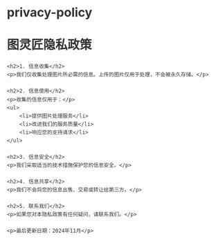 # privacy-policy
<!DOCTYPE html>
<html lang="zh-CN">
<head>
    <meta charset="UTF-8">
    <meta name="viewport" content="width=device-width, initial-scale=1.0">
    <title>图灵匠 - 隐私政策</title>
    <style>
        body {
            font-family: -apple-system, BlinkMacSystemFont, 'Segoe UI', sans-serif;
            line-height: 1.6;
            max-width: 800px;
            margin: 0 auto;
            padding: 20px;
            color: #333;
        }
        h1, h2 { margin-top: 30px; }
        p { margin: 15px 0; }
    </style>
</head>
<body>
    <h1>图灵匠隐私政策</h1>
    
    <h2>1. 信息收集</h2>
    <p>我们仅收集处理图片所必需的信息。上传的图片仅用于处理，不会被永久存储。</p>
    
    <h2>2. 信息使用</h2>
    <p>收集的信息仅用于：</p>
    <ul>
        <li>提供图片处理服务</li>
        <li>改进我们的服务质量</li>
        <li>响应您的支持请求</li>
    </ul>
    
    <h2>3. 信息安全</h2>
    <p>我们采取适当的技术措施保护您的信息安全。</p>
    
    <h2>4. 信息共享</h2>
    <p>我们不会将您的信息出售、交易或转让给第三方。</p>
    
    <h2>5. 联系我们</h2>
    <p>如果您对本隐私政策有任何疑问，请联系我们。</p>
    
    <p>最后更新日期：2024年11月</p>
</body>
</html>
